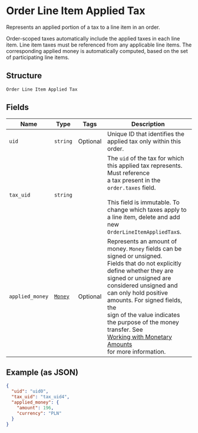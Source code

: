
# Order Line Item Applied Tax

Represents an applied portion of a tax to a line item in an order.

Order-scoped taxes automatically include the applied taxes in each line item.
Line item taxes must be referenced from any applicable line items.
The corresponding applied money is automatically computed, based on the
set of participating line items.

## Structure

`Order Line Item Applied Tax`

## Fields

| Name | Type | Tags | Description |
|  --- | --- | --- | --- |
| `uid` | `string` | Optional | Unique ID that identifies the applied tax only within this order. |
| `tax_uid` | `string` |  | The `uid` of the tax for which this applied tax represents.  Must reference<br>a tax present in the `order.taxes` field.<br><br>This field is immutable. To change which taxes apply to a line item, delete and add new<br>`OrderLineItemAppliedTax`s. |
| `applied_money` | [`Money`](/doc/models/money.md) | Optional | Represents an amount of money. `Money` fields can be signed or unsigned.<br>Fields that do not explicitly define whether they are signed or unsigned are<br>considered unsigned and can only hold positive amounts. For signed fields, the<br>sign of the value indicates the purpose of the money transfer. See<br>[Working with Monetary Amounts](https://developer.squareup.com/docs/build-basics/working-with-monetary-amounts)<br>for more information. |

## Example (as JSON)

```json
{
  "uid": "uid0",
  "tax_uid": "tax_uid4",
  "applied_money": {
    "amount": 196,
    "currency": "PLN"
  }
}
```

